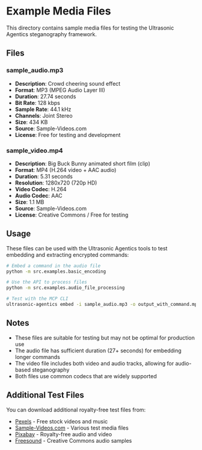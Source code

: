 # Example Media Files

This directory contains sample media files for testing the Ultrasonic Agentics steganography framework.

## Files

### sample_audio.mp3
- **Description**: Crowd cheering sound effect
- **Format**: MP3 (MPEG Audio Layer III)
- **Duration**: 27.74 seconds
- **Bit Rate**: 128 kbps
- **Sample Rate**: 44.1 kHz
- **Channels**: Joint Stereo
- **Size**: 434 KB
- **Source**: Sample-Videos.com
- **License**: Free for testing and development

### sample_video.mp4
- **Description**: Big Buck Bunny animated short film (clip)
- **Format**: MP4 (H.264 video + AAC audio)
- **Duration**: 5.31 seconds
- **Resolution**: 1280x720 (720p HD)
- **Video Codec**: H.264
- **Audio Codec**: AAC
- **Size**: 1.1 MB
- **Source**: Sample-Videos.com
- **License**: Creative Commons / Free for testing

## Usage

These files can be used with the Ultrasonic Agentics tools to test embedding and extracting encrypted commands:

```bash
# Embed a command in the audio file
python -m src.examples.basic_encoding

# Use the API to process files
python -m src.examples.audio_file_processing

# Test with the MCP CLI
ultrasonic-agentics embed -i sample_audio.mp3 -o output_with_command.mp3 -m "test command"
```

## Notes

- These files are suitable for testing but may not be optimal for production use
- The audio file has sufficient duration (27+ seconds) for embedding longer commands
- The video file includes both video and audio tracks, allowing for audio-based steganography
- Both files use common codecs that are widely supported

## Additional Test Files

You can download additional royalty-free test files from:
- [Pexels](https://www.pexels.com) - Free stock videos and music
- [Sample-Videos.com](https://www.sample-videos.com) - Various test media files
- [Pixabay](https://pixabay.com) - Royalty-free audio and video
- [Freesound](https://freesound.org) - Creative Commons audio samples